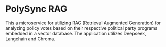 # PolySync RAG
This a microservice for utilizing RAG (Retrieval Augmented Generation) for analyzing policy votes based on their respective political party programs embedded in a vector database. The application utilizes Deepseek, Langchain and Chroma.
